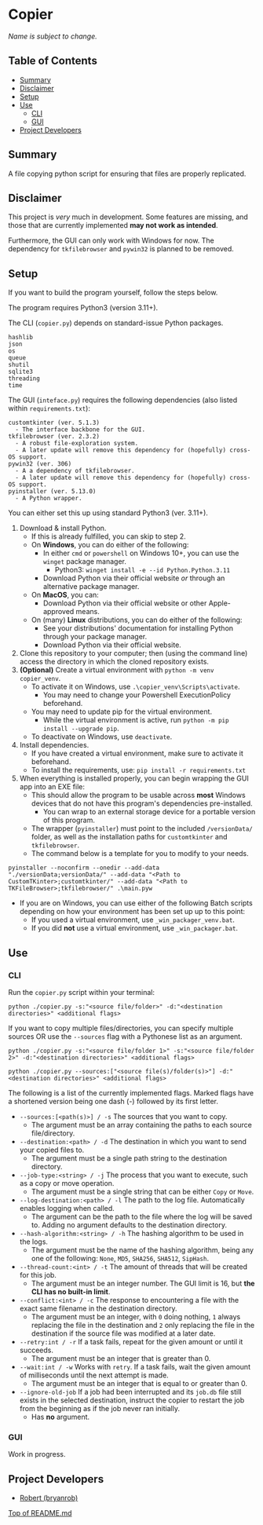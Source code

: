 # Copier
*Name is subject to change.*

## Table of Contents
- [Summary](#summary)
- [Disclaimer](#disclaimer)
- [Setup](#setup)
- [Use](#use)
  - [CLI](#cli)
  - [GUI](#gui)
- [Project Developers](#project-developers)

## Summary
A file copying python script for ensuring that files are properly replicated.

## Disclaimer
This project is *very* much in development.  Some features are missing, and those that are currently implemented **may not work as intended**.

Furthermore, the GUI can only work with Windows for now.  The dependency for `tkfilebrowser` and `pywin32` is planned to be removed.

## Setup
If you want to build the program yourself, follow the steps below.

The program requires Python3 (version 3.11+).

The CLI (`copier.py`) depends on standard-issue Python packages.
  ```
  hashlib
  json
  os
  queue
  shutil
  sqlite3
  threading
  time
  ```

The GUI (`inteface.py`) requires the following dependencies (also listed within `requirements.txt`):
  ```
  customtkinter (ver. 5.1.3)
    - The interface backbone for the GUI.
  tkfilebrowser (ver. 2.3.2)
    - A robust file-exploration system.
    - A later update will remove this dependency for (hopefully) cross-OS support.
  pywin32 (ver. 306)
    - A a dependency of tkfilebrowser.
    - A later update will remove this dependency for (hopefully) cross-OS support.
  pyinstaller (ver. 5.13.0)
    - A Python wrapper.
  ```

You can either set this up using standard Python3 (ver. 3.11+).
1. Download & install Python.
   - If this is already fulfilled, you can skip to step 2.
   - On **Windows**, you can do either of the following:
     - In either `cmd` or `powershell` on Windows 10+, you can use the `winget` package manager.
       - Python3: `winget install -e --id Python.Python.3.11`
     - Download Python via their official website *or* through an alternative package manager.
   - On **MacOS**, you can:
     - Download Python via their official website or other Apple-approved means.
   - On (many) **Linux** distributions, you can do either of the following:
     - See your distributions' documentation for installing Python through your package manager.
     - Download Python via their official website.
2. Clone this repository to your computer; then (using the command line) access the directory in which the cloned repository exists.
3. **(Optional)** Create a virtual environment with `python -m venv copier_venv`.
   - To activate it on Windows, use `.\copier_venv\Scripts\activate`.
     - You may need to change your Powershell ExecutionPolicy beforehand.
   - You may need to update pip for the virtual environment.
     - While the virtual environment is active, run `python -m pip install --upgrade pip`.
   - To deactivate on Windows, use `deactivate`.
4. Install dependencies.
   - If you have created a virtual environment, make sure to activate it beforehand.
   - To install the requirements, use: `pip install -r requirements.txt`
5. When everything is installed properly, you can begin wrapping the GUI app into an EXE file:
   - This should allow the program to be usable across **most** Windows devices that do not have this program's dependencies pre-installed.
     - You can wrap to an external storage device for a portable version of this program.
   - The wrapper (`pyinstaller`) must point to the included `/versionData/` folder, as well as the installation paths for `customtkinter` and `tkfilebrowser`.
   - The command below is a template for you to modify to your needs.
  ```
  pyinstaller --noconfirm --onedir --add-data "./versionData;versionData/" --add-data "<Path to CustomTKinter>;customtkinter/" --add-data "<Path to TKFileBrowser>;tkfilebrowser/" .\main.pyw
  ```
   - If you are on Windows, you can use either of the following Batch scripts depending on how your environment has been set up up to this point:
     - If you used a virtual environment, use `_win_packager_venv.bat`.
     - If you did **not** use a virtual environment, use `_win_packager.bat`.

## Use
### CLI
Run the `copier.py` script within your terminal:
```
python ./copier.py -s:"<source file/folder>" -d:"<destination directories>" <additional flags>
```
If you want to copy multiple files/directories, you can specify multiple sources OR use the `--sources` flag with a Pythonese list as an argument.
```
python ./copier.py -s:"<source file/folder 1>" -s:"<source file/folder 2>" -d:"<destination directories>" <additional flags>
```
```
python ./copier.py --sources:["<source file(s)/folder(s)>"] -d:"<destination directories>" <additional flags>
```
The following is a list of the currently implemented flags.  Marked flags have a shortened version being one dash (-) followed by its first letter.
- `--sources:[<path(s)>] / -s` The sources that you want to copy.
  - The argument must be an array containing the paths to each source file/directory.
- `--destination:<path> / -d` The destination in which you want to send your copied files to.
  - The argument must be a single path string to the destination directory.
- `--job-type:<string> / -j` The process that you want to execute, such as a copy or move operation.
  - The argument must be a single string that can be either `Copy` or `Move`.
- `--log-destination:<path> / -l` The path to the log file.  Automatically enables logging when called.
  - The argument can be the path to the file where the log will be saved to.  Adding no argument defaults to the destination directory.
- `--hash-algorithm:<string> / -h` The hashing algorithm to be used in the logs.
  - The argument must be the name of the hashing algorithm, being any one of the following: `None`, `MD5`, `SHA256`, `SHA512`, `SipHash`.
- `--thread-count:<int> / -t` The amount of threads that will be created for this job.
  - The argument must be an integer number.  The GUI limit is 16, but __the CLI has no built-in limit__.
- `--conflict:<int> / -c` The response to encountering a file with the exact same filename in the destination directory.
  - The argument must be an integer, with `0` doing nothing, `1` always replacing the file in the destination and `2` only replacing the file in the destination if the source file was modified at a later date.
- `--retry:int / -r` If a task fails, repeat for the given amount or until it succeeds.
  - The argument must be an integer that is greater than 0.
- `--wait:int / -w` Works with `retry`.  If a task fails, wait the given amount of milliseconds until the next attempt is made.
  - The argument must be an integer that is equal to or greater than 0.
- `--ignore-old-job` If a job had been interrupted and its `job.db` file still exists in the selected destination, instruct the copier to restart the job from the beginning as if the job never ran initially.
  - Has **no** argument.

### GUI
Work in progress.

## Project Developers
- [Robert (bryanrob)](https://github.com/bryanrob)

[Top of README.md](#copier)